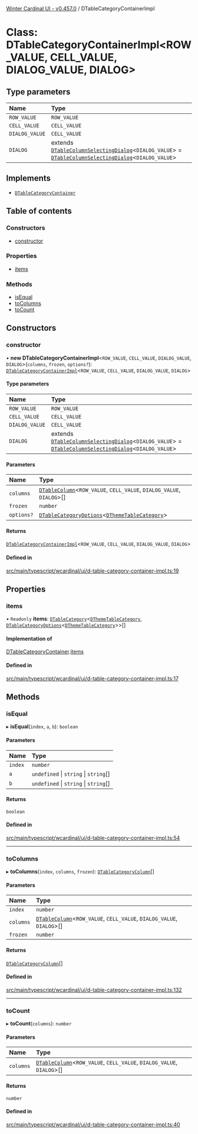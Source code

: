 [Winter Cardinal UI - v0.457.0](../index.md) / DTableCategoryContainerImpl

# Class: DTableCategoryContainerImpl\<ROW_VALUE, CELL_VALUE, DIALOG_VALUE, DIALOG\>

## Type parameters

| Name | Type |
| :------ | :------ |
| `ROW_VALUE` | `ROW_VALUE` |
| `CELL_VALUE` | `CELL_VALUE` |
| `DIALOG_VALUE` | `CELL_VALUE` |
| `DIALOG` | extends [`DTableColumnSelectingDialog`](../interfaces/DTableColumnSelectingDialog.md)\<`DIALOG_VALUE`\> = [`DTableColumnSelectingDialog`](../interfaces/DTableColumnSelectingDialog.md)\<`DIALOG_VALUE`\> |

## Implements

- [`DTableCategoryContainer`](../interfaces/DTableCategoryContainer.md)

## Table of contents

### Constructors

- [constructor](DTableCategoryContainerImpl.md#constructor)

### Properties

- [items](DTableCategoryContainerImpl.md#items)

### Methods

- [isEqual](DTableCategoryContainerImpl.md#isequal)
- [toColumns](DTableCategoryContainerImpl.md#tocolumns)
- [toCount](DTableCategoryContainerImpl.md#tocount)

## Constructors

### constructor

• **new DTableCategoryContainerImpl**\<`ROW_VALUE`, `CELL_VALUE`, `DIALOG_VALUE`, `DIALOG`\>(`columns`, `frozen`, `options?`): [`DTableCategoryContainerImpl`](DTableCategoryContainerImpl.md)\<`ROW_VALUE`, `CELL_VALUE`, `DIALOG_VALUE`, `DIALOG`\>

#### Type parameters

| Name | Type |
| :------ | :------ |
| `ROW_VALUE` | `ROW_VALUE` |
| `CELL_VALUE` | `CELL_VALUE` |
| `DIALOG_VALUE` | `CELL_VALUE` |
| `DIALOG` | extends [`DTableColumnSelectingDialog`](../interfaces/DTableColumnSelectingDialog.md)\<`DIALOG_VALUE`\> = [`DTableColumnSelectingDialog`](../interfaces/DTableColumnSelectingDialog.md)\<`DIALOG_VALUE`\> |

#### Parameters

| Name | Type |
| :------ | :------ |
| `columns` | [`DTableColumn`](../interfaces/DTableColumn.md)\<`ROW_VALUE`, `CELL_VALUE`, `DIALOG_VALUE`, `DIALOG`\>[] |
| `frozen` | `number` |
| `options?` | [`DTableCategoryOptions`](../interfaces/DTableCategoryOptions.md)\<[`DThemeTableCategory`](../interfaces/DThemeTableCategory.md)\> |

#### Returns

[`DTableCategoryContainerImpl`](DTableCategoryContainerImpl.md)\<`ROW_VALUE`, `CELL_VALUE`, `DIALOG_VALUE`, `DIALOG`\>

#### Defined in

[src/main/typescript/wcardinal/ui/d-table-category-container-impl.ts:19](https://github.com/winter-cardinal/winter-cardinal-ui/blob/v0.457.0/src/main/typescript/wcardinal/ui/d-table-category-container-impl.ts#L19)

## Properties

### items

• `Readonly` **items**: [`DTableCategory`](DTableCategory.md)\<[`DThemeTableCategory`](../interfaces/DThemeTableCategory.md), [`DTableCategoryOptions`](../interfaces/DTableCategoryOptions.md)\<[`DThemeTableCategory`](../interfaces/DThemeTableCategory.md)\>\>[]

#### Implementation of

[DTableCategoryContainer](../interfaces/DTableCategoryContainer.md).[items](../interfaces/DTableCategoryContainer.md#items)

#### Defined in

[src/main/typescript/wcardinal/ui/d-table-category-container-impl.ts:17](https://github.com/winter-cardinal/winter-cardinal-ui/blob/v0.457.0/src/main/typescript/wcardinal/ui/d-table-category-container-impl.ts#L17)

## Methods

### isEqual

▸ **isEqual**(`index`, `a`, `b`): `boolean`

#### Parameters

| Name | Type |
| :------ | :------ |
| `index` | `number` |
| `a` | `undefined` \| `string` \| `string`[] |
| `b` | `undefined` \| `string` \| `string`[] |

#### Returns

`boolean`

#### Defined in

[src/main/typescript/wcardinal/ui/d-table-category-container-impl.ts:54](https://github.com/winter-cardinal/winter-cardinal-ui/blob/v0.457.0/src/main/typescript/wcardinal/ui/d-table-category-container-impl.ts#L54)

___

### toColumns

▸ **toColumns**(`index`, `columns`, `frozen`): [`DTableCategoryColumn`](../interfaces/DTableCategoryColumn.md)[]

#### Parameters

| Name | Type |
| :------ | :------ |
| `index` | `number` |
| `columns` | [`DTableColumn`](../interfaces/DTableColumn.md)\<`ROW_VALUE`, `CELL_VALUE`, `DIALOG_VALUE`, `DIALOG`\>[] |
| `frozen` | `number` |

#### Returns

[`DTableCategoryColumn`](../interfaces/DTableCategoryColumn.md)[]

#### Defined in

[src/main/typescript/wcardinal/ui/d-table-category-container-impl.ts:132](https://github.com/winter-cardinal/winter-cardinal-ui/blob/v0.457.0/src/main/typescript/wcardinal/ui/d-table-category-container-impl.ts#L132)

___

### toCount

▸ **toCount**(`columns`): `number`

#### Parameters

| Name | Type |
| :------ | :------ |
| `columns` | [`DTableColumn`](../interfaces/DTableColumn.md)\<`ROW_VALUE`, `CELL_VALUE`, `DIALOG_VALUE`, `DIALOG`\>[] |

#### Returns

`number`

#### Defined in

[src/main/typescript/wcardinal/ui/d-table-category-container-impl.ts:40](https://github.com/winter-cardinal/winter-cardinal-ui/blob/v0.457.0/src/main/typescript/wcardinal/ui/d-table-category-container-impl.ts#L40)
